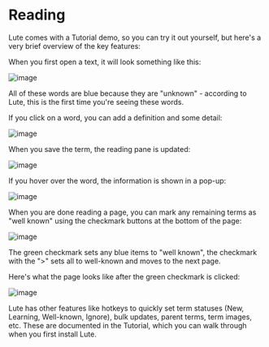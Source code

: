 # Reading

Lute comes with a Tutorial demo, so you can try it out yourself, but here's a very brief overview of the key features:

When you first open a text, it will look something like this:

![image](https://user-images.githubusercontent.com/1637133/229636558-27c92714-1f48-4ca2-867b-c1a0e20a391e.png)

All of these words are blue because they are "unknown" - according to Lute, this is the first time you're seeing these words.

If you click on a word, you can add a definition and some detail:

![image](https://user-images.githubusercontent.com/1637133/229637098-f8b2a7a6-a1da-4e59-9403-73ca627e96f3.png)

When you save the term, the reading pane is updated:

![image](https://user-images.githubusercontent.com/1637133/229637252-ee2db1c6-3201-4213-8551-4353cf62543e.png)

If you hover over the word, the information is shown in a pop-up:

![image](https://user-images.githubusercontent.com/1637133/229638180-6380b46d-a3d1-44c6-b4bd-c1bbc4d43558.png)

When you are done reading a page, you can mark any remaining terms as "well known" using the checkmark buttons at the bottom of the page:

![image](https://user-images.githubusercontent.com/1637133/229638459-87024c96-3f7c-4d6f-946f-28bbb724ed1f.png)

The green checkmark sets any blue items to "well known", the checkmark with the ">" sets all to well-known and moves to the next page.

Here's what the page looks like after the green checkmark is clicked:

![image](https://user-images.githubusercontent.com/1637133/229638664-a18468fc-2714-4b72-99d3-90e6a405e1ed.png)

Lute has other features like hotkeys to quickly set term statuses (New, Learning, Well-known, Ignore), bulk updates, parent terms, term images, etc.  These are documented in the Tutorial, which you can walk through when you first install Lute.
